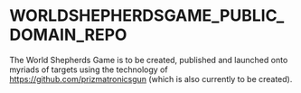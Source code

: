 # WORLDSHEPHERDSGAME_PUBLIC_DOMAIN_REPO

The World Shepherds Game is to be created, published and launched onto myriads of targets using the technology of https://github.com/prizmatronicsgun (which is also currently to be created).
